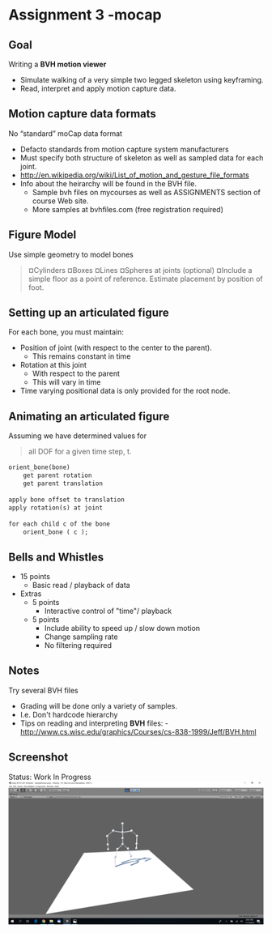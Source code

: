 ﻿# Assignment 3 -mocap

## Goal

Writing a **BVH motion viewer**

- Simulate walking of a very simple two legged skeleton using keyframing.
- Read, interpret and apply motion capture data.

## Motion capture data formats
No “standard” moCap data format
- Defacto standards from motion capture system manufacturers
- Must specify both structure of skeleton as well as sampled data for each joint.
- http://en.wikipedia.org/wiki/List_of_motion_and_gesture_file_formats
- Info about the heirarchy will be found in the BVH file.
	- Sample bvh files on mycourses as well as ASSIGNMENTS section of course Web site.
	- More samples at bvhfiles.com (free registration required)

## Figure Model

Use simple geometry to model bones
>¤Cylinders
¤Boxes
¤Lines
¤Spheres at joints (optional)
¤Include a simple floor as a point of reference. Estimate placement by position of foot.


## Setting up an articulated figure
For each bone, you must maintain:
- Position of joint (with respect to the center to the parent).
	- This remains constant in time
- Rotation at this joint
	- With respect to the parent
	- This will vary in time
- Time varying positional data is only provided for the root node.


## Animating an articulated figure


Assuming we have determined values for  
> all DOF for a given time step, t.
	
	orient_bone(bone)
		get parent rotation
		get parent translation 
		
	apply bone offset to translation
	apply rotation(s) at joint
	
	for each child c of the bone
		orient_bone ( c );

## Bells and Whistles

- 15 points
	- Basic read / playback of data
- Extras
	- 5 points
		- Interactive control of "time"/ playback
	- 5 points
		- Include ability to speed up / slow down motion
		- Change sampling rate
		- No filtering required

## Notes
Try several BVH files
- Grading will be done only a variety of samples.
- I.e. Don't hardcode hierarchy
- Tips on reading and interpreting **BVH** files:
				- http://www.cs.wisc.edu/graphics/Courses/cs-838-1999/Jeff/BVH.html 

## Screenshot
Status: Work In Progress
![Alt text](screen_grab.jpg "Screenshot")